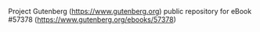 Project Gutenberg (https://www.gutenberg.org) public repository for
eBook #57378 (https://www.gutenberg.org/ebooks/57378)
